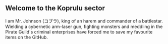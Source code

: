 
## Welcome to the Koprulu sector

I am Mr. Johnson (コブラ), king of an harem and commander of a battlestar.
Wielding a cybernetic arm-laser gun, fighting monsters and meddling in the Pirate Guild's criminal enterprises have forced me to save my favourite items on the GitHub.


